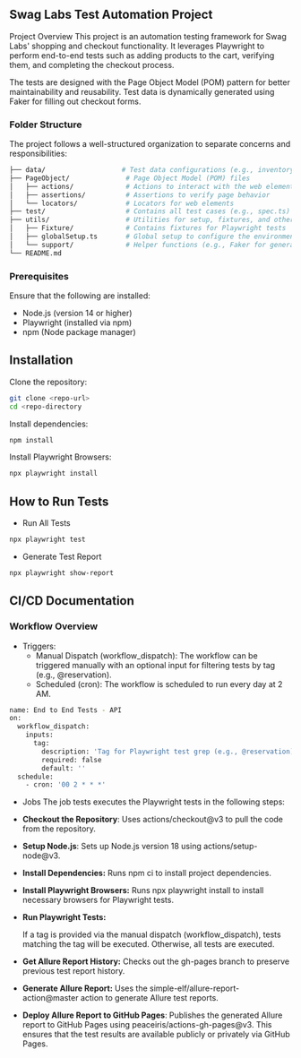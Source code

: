 ## Swag Labs Test Automation Project
Project Overview
This project is an automation testing framework for Swag Labs' shopping and checkout functionality. It leverages Playwright to perform end-to-end tests such as adding products to the cart, verifying them, and completing the checkout process.

The tests are designed with the Page Object Model (POM) pattern for better maintainability and reusability. Test data is dynamically generated using Faker for filling out checkout forms.

### Folder Structure
The project follows a well-structured organization to separate concerns and responsibilities:

```bash
├── data/                   # Test data configurations (e.g., inventory details)
├── PageObject/              # Page Object Model (POM) files
│   ├── actions/             # Actions to interact with the web elements
│   ├── assertions/          # Assertions to verify page behavior
│   └── locators/            # Locators for web elements
├── test/                    # Contains all test cases (e.g., spec.ts)
├── utils/                   # Utilities for setup, fixtures, and other reusable components
│   ├── Fixture/             # Contains fixtures for Playwright tests
│   ├── globalSetup.ts       # Global setup to configure the environment
│   └── support/             # Helper functions (e.g., Faker for generating data)
└── README.md   
```
### Prerequisites
Ensure that the following are installed:

- Node.js (version 14 or higher)
- Playwright (installed via npm)
- npm (Node package manager)

## Installation
 Clone the repository:

```bash
git clone <repo-url>
cd <repo-directory
```

 Install dependencies:

```bash
npm install
```

 Install Playwright Browsers:

```bash
npx playwright install
```

## How to Run Tests
* Run All Tests

```bash
npx playwright test
```

* Generate Test Report

```bash
npx playwright show-report
```

## CI/CD Documentation

### Workflow Overview
- Triggers:
    - Manual Dispatch (workflow_dispatch): The workflow can be triggered manually with an optional input for filtering tests by tag (e.g., @reservation).
    - Scheduled (cron): The workflow is scheduled to run every day at 2 AM.

```bash
name: End to End Tests - API
on:
  workflow_dispatch:
    inputs:
      tag:
        description: 'Tag for Playwright test grep (e.g., @reservation)'
        required: false
        default: ''
  schedule:
    - cron: '00 2 * * *'
```
- Jobs
The job tests executes the Playwright tests in the following steps:

* **Checkout the Repository**: Uses actions/checkout@v3 to pull the code from the repository.

* **Setup Node.js**: Sets up Node.js version 18 using actions/setup-node@v3.

* **Install Dependencies:** Runs npm ci to install project dependencies.

* **Install Playwright Browsers:** Runs npx playwright install to install necessary browsers for Playwright tests.

* **Run Playwright Tests:**

    If a tag is provided via the manual dispatch (workflow_dispatch), tests matching the tag will be executed. Otherwise, all tests are executed.


* **Get Allure Report History:** Checks out the gh-pages branch to preserve previous test report history.

* **Generate Allure Report:** Uses the simple-elf/allure-report-action@master action to generate Allure test reports.

* **Deploy Allure Report to GitHub Pages**: Publishes the generated Allure report to GitHub Pages using peaceiris/actions-gh-pages@v3. This ensures that the test results are available publicly or privately via GitHub Pages.

